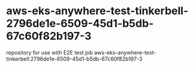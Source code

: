 # aws-eks-anywhere-test-tinkerbell-2796de1e-6509-45d1-b5db-67c60f82b197-3
repository for use with E2E test job aws-eks-anywhere-test-tinkerbell:2796de1e-6509-45d1-b5db-67c60f82b197-3
